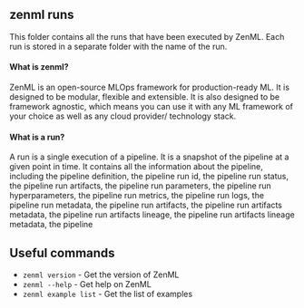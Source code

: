 ## zenml runs
This folder contains all the runs that have been executed by ZenML. Each run is stored in a separate folder with the name of the run. 

#### What is zenml?
ZenML is an open-source MLOps framework for production-ready ML. It is designed to be modular, flexible and extensible. It is also designed to be framework agnostic, which means you can use it with any ML framework of your choice as well as any cloud provider/ technology stack.

#### What is a run?
A run is a single execution of a pipeline. It is a snapshot of the pipeline at a given point in time. It contains all the information about the pipeline, including the pipeline definition, the pipeline run id, the pipeline run status, the pipeline run artifacts, the pipeline run parameters, the pipeline run hyperparameters, the pipeline run metrics, the pipeline run logs, the pipeline run metadata, the pipeline run artifacts, the pipeline run artifacts metadata, the pipeline run artifacts lineage, the pipeline run artifacts lineage metadata, the pipeline

## Useful commands
* `zenml version` - Get the version of ZenML
* `zenml --help` - Get help on ZenML
* `zenml example list` - Get the list of examples